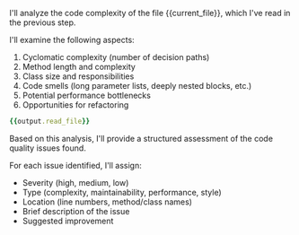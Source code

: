 I'll analyze the code complexity of the file {{current_file}}, which I've read in the previous step.

I'll examine the following aspects:
1. Cyclomatic complexity (number of decision paths)
2. Method length and complexity
3. Class size and responsibilities
4. Code smells (long parameter lists, deeply nested blocks, etc.)
5. Potential performance bottlenecks
6. Opportunities for refactoring

```ruby
{{output.read_file}}
```

Based on this analysis, I'll provide a structured assessment of the code quality issues found.

For each issue identified, I'll assign:
- Severity (high, medium, low)
- Type (complexity, maintainability, performance, style)
- Location (line numbers, method/class names)
- Brief description of the issue
- Suggested improvement